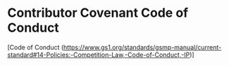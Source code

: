 # Contributor Covenant Code of Conduct

[Code of Conduct (https://www.gs1.org/standards/gsmp-manual/current-standard#14-Policies:-Competition-Law,-Code-of-Conduct,-IP)]
